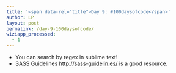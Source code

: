 ```yaml
---
title: '<span data-rel="title">Day 9: #100daysofcode</span>'
author: LP
layout: post
permalink: /day-9-100daysofcode/
wiziapp_processed:
  - 1
---
```

<span data-rel="content">

<ul>
  <li>
    You can search by regex in sublime text!
  </li>
  <li>
    SASS Guidelines <a href="http://sass-guidelin.es/">http://sass-guidelin.es/</a> is a good resource.
  </li>
</ul></span>
